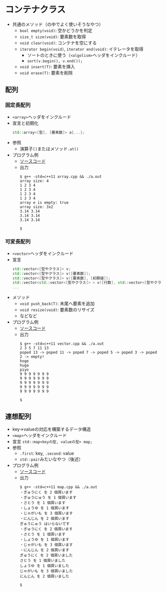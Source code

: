 # コンテナクラス

- 共通のメソッド（の中でよく使いそうなやつ）
  - `bool empty(void)`: 空かどうかを判定
  - `size_t size(void)`: 要素数を取得
  - `void clear(void)`: コンテナを空にする
  - `iterator begin(void)`, `iterator end(void)`: イテレータを取得
    - ソートのときに使う（`<algolism>`ヘッダをインクルード）
    - `sort(v.begin(), v.end());`
  - `void insert(T)`: 要素を挿入
  - `void erase(T)`: 要素を削除

## 配列

### 固定長配列
- `<array>`ヘッダをインクルード
- 宣言と初期化
  ```cpp
  std::array<[型], [要素数]> a{...};
  ```
- 参照
  - 演算子`[]`またはメソッド`.at()`
- プログラム例
   - [ソースコード](src/array.cpp)
   - 出力
     ```
     $ g++ -std=c++11 array.cpp && ./a.out 
     array size: 4
     1 2 3 4
     1 2 3 4
     1 2 3 4
     1 2 3 4
     array e is empty: true
     array size: 3x2
     3.14 3.14
     3.14 3.14
     3.14 3.14
     
     $ 
     ```
### 可変長配列
- `<vector>`ヘッダをインクルード
- 宣言
  ```cpp
  std::vector<[型やクラス]> v;
  std::vector<[型やクラス]> v([要素数]);
  std::vector<[型やクラス]> v([要素数], [初期値]);
  std::vector<std::vector<[型やクラス]> > v([行数], std::vector<[型やクラス]>, [列数]);
  ...
  ```
- メソッド
  - `void push_back(T)`: 末尾へ要素を追加 
  - `void resize(void)`: 要素数のリサイズ
  - などなど
- プログラム例
   - [ソースコード](src/vector.cpp)
   - 出力
     ```
     $ g++ -std=c++11 vector.cpp && ./a.out
     2 3 5 7 11 13 
     poped 13 -> poped 11 -> poped 7 -> poped 5 -> poped 3 -> poped 2 -> empty!
     hoge
     huga
     piyo
     9 9 9 9 9 9 9 
     9 9 9 9 9 9 9 
     9 9 9 9 9 9 9 
     9 9 9 9 9 9 9 
     9 9 9 9 9 9 9 
     
     $
     ```

## 連想配列
- key→valueの対応を構築するデータ構造
- `<map>`ヘッダをインクルード
- 宣言
  `std::map<keyの型, valueの型> map;`
- 参照
  - `.first`: key, `.second`: value
  - `std::pair`みたいなやつ（後述）
- プログラム例
   - [ソースコード](src/map.cpp)
   - 出力
     ```
     $ g++ -std=c++11 map.cpp && ./a.out
     ・ぎゅうにく を 2 個買います
     ・ぎゅうにゅう を 1 個買います
     ・さとう を 1 個買います
     ・しょうゆ を 1 個買います
     ・じゃがいも を 3 個買います
     ・にんじん を 2 個買います
     ぎゅうにゅう はいらないです
     ・ぎゅうにく を 2 個買います
     ・さとう を 1 個買います
     ・しょうゆ を 1 個買います
     ・じゃがいも を 3 個買います
     ・にんじん を 2 個買います
     ぎゅうにく を 2 個買いました
     さとう を 1 個買いました
     しょうゆ を 1 個買いました
     じゃがいも を 3 個買いました
     にんじん を 2 個買いました
     
     $
     ```
